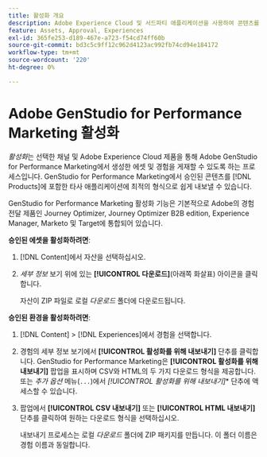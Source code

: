 ```yaml
---
title: 활성화 개요
description: Adobe Experience Cloud 및 서드파티 애플리케이션을 사용하여 콘텐츠를 활성화하는 방법을 알아봅니다.
feature: Assets, Approval, Experiences
exl-id: 365fe253-d189-467e-a723-f54cd74ff60b
source-git-commit: bd3c5c9ff12c962d4123ac992fb74cd94e184172
workflow-type: tm+mt
source-wordcount: '220'
ht-degree: 0%

---
```


# Adobe GenStudio for Performance Marketing 활성화

_활성화_&#x200B;는 선택한 채널 및 Adobe Experience Cloud 제품을 통해 Adobe GenStudio for Performance Marketing에서 생성한 에셋 및 경험을 게재할 수 있도록 하는 프로세스입니다. GenStudio for Performance Marketing에서 승인된 콘텐츠를 [!DNL Products]에 포함한 타사 애플리케이션에 최적의 형식으로 쉽게 내보낼 수 있습니다.

GenStudio for Performance Marketing 활성화 기능은 기본적으로 Adobe의 경험 전달 제품인 Journey Optimizer, Journey Optimizer B2B edition, Experience Manager, Marketo 및 Target에 통합되어 있습니다.

**승인된 에셋을 활성화하려면**:

1. [!DNL Content]에서 자산을 선택하십시오.

1. _세부 정보_ 보기 위에 있는 **[!UICONTROL 다운로드]**(아래쪽 화살표) 아이콘을 클릭합니다.

   자산이 ZIP 파일로 로컬 _다운로드_ 폴더에 다운로드됩니다.

**승인된 환경을 활성화하려면**:

1. [!DNL Content] > [!DNL Experiences]에서 경험을 선택합니다.

1. 경험의 세부 정보 보기에서 **[!UICONTROL 활성화를 위해 내보내기]** 단추를 클릭합니다. GenStudio for Performance Marketing은 **[!UICONTROL 활성화를 위해 내보내기]** 팝업을 표시하며 CSV와 HTML의 두 가지 다운로드 형식을 제공합니다. 또는 _추가 옵션_ 메뉴(`...`)에서 *[!UICONTROL 활성화를 위해 내보내기]** 단추에 액세스할 수 있습니다.

1. 팝업에서 **[!UICONTROL CSV 내보내기]** 또는 **[!UICONTROL HTML 내보내기]** 단추를 클릭하여 원하는 다운로드 형식을 선택하십시오.

   내보내기 프로세스는 로컬 _다운로드_ 폴더에 ZIP 패키지를 만듭니다. 이 폴더 이름은 경험 이름과 동일합니다.
